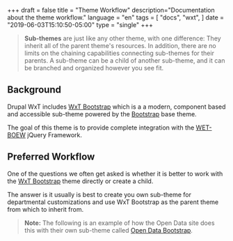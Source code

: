 +++
draft = false
title = "Theme Workflow"
description="Documentation about the theme workflow."
language = "en"
tags = [
    "docs",
    "wxt",
]
date = "2019-06-03T15:10:50-05:00"
type = "single"
+++

> **Sub-themes** are just like any other theme, with one difference: They inherit all of the parent theme's resources. In addition, there are no limits on the chaining capabilities connecting sub-themes for their parents. A sub-theme can be a child of another sub-theme, and it can be branched and organized however you see fit.

## Background

Drupal WxT includes [WxT Bootstrap][wxt_bootstrap] which is a a modern, component based and accessible sub-theme powered by the [Bootstrap][bootstrap] base theme.

The goal of this theme is to provide complete integration with the [WET-BOEW][wetboew] jQuery Framework.

## Preferred Workflow

One of the questions we often get asked is whether it is better to work with the [WxT Bootstrap][wxt_bootstrap] theme directly or create a child.

The answer is it usually is best to create you own sub-theme for departmental customizations and use WxT Bootstrap as the parent theme from which to inherit from.

> **Note:** The following is an example of how the Open Data site does this with their own sub-theme called [Open Data Bootstrap][od_bootstrap].

[bootstrap]:        https://drupal.org/project/bootstrap
[od_bootstrap]:     https://github.com/drupalwxt/od/blob/8.x-2.x/themes/custom/od_bootstrap/
[wetboew]:          https://github.com/wet-boew/wet-boew
[wxt_bootstrap]:    https://github.com/drupalwxt/wxt_bootstrap
